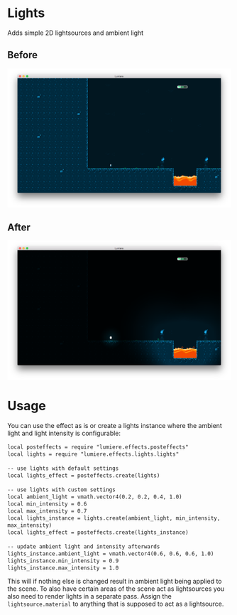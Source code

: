 # Lights
Adds simple 2D lightsources and ambient light

## Before
![](../doc/original.png)

## After
![](../doc/lights.png)

# Usage
You can use the effect as is or create a lights instance where the ambient light and light intensity is configurable:

	local posteffects = require "lumiere.effects.posteffects"
	local lights = require "lumiere.effects.lights.lights"

	-- use lights with default settings
	local lights_effect = posteffects.create(lights)

	-- use lights with custom settings
	local ambient_light = vmath.vector4(0.2, 0.2, 0.4, 1.0)
	local min_intensity = 0.6
	local max_intensity = 0.7
	local lights_instance = lights.create(ambient_light, min_intensity, max_intensity)
	local lights_effect = posteffects.create(lights_instance)

	-- update ambient light and intensity afterwards
	lights_instance.ambient_light = vmath.vector4(0.6, 0.6, 0.6, 1.0)
	lights_instance.min_intensity = 0.9
	lights_instance.max_intensity = 1.0

This will if nothing else is changed result in ambient light being applied to the scene. To also have certain areas of the scene act as lightsources you also need to render lights in a separate pass. Assign the `lightsource.material` to anything that is supposed to act as a lightsource.
